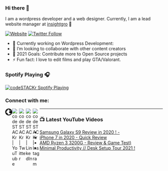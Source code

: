 ### Hi there 👋
I am a wordpress developer and a web designer. Currently, I am a lead website manager at
[insightgro][website] 👋

[![Website](https://img.shields.io/website?label=insightgro.com&style=for-the-badge&url=https%3A%2F%2Fcodestackr.com)](https://insightgro.com)
[![Twitter Follow](https://img.shields.io/twitter/follow/InsightGro?color=1DA1F2&logo=twitter&style=for-the-badge)](https://twitter.com/intent/follow?original_referer=https%3A%2F%2Fgithub.com%2FInsightGro&screen_name=InsightGro)


- 🔭 Currently working on Wordpress Development: 
- 👯 I’m looking to collaborate with other content creators
- 🥅 2021 Goals: Contribute more to Open Source projects
- ⚡ Fun fact: I love to edit films and play GTA/Valorant.

### Spotify Playing 🎧

[<img src="https://now-playing-codestackr.vercel.app/api/spotify-playing" alt="codeSTACKr Spotify Playing" width="350" />](https://open.spotify.com/user/swyqyimdc12jajde4vpwd2x1b)

### Connect with me:

[<img align="left" alt="codeSTACKr.com" width="22px" src="https://raw.githubusercontent.com/iconic/open-iconic/master/svg/globe.svg" />][website]
[<img align="left" alt="codeSTACKr | YouTube" width="22px" src="https://cdn.jsdelivr.net/npm/simple-icons@v3/icons/youtube.svg" />][youtube]
[<img align="left" alt="codeSTACKr | Twitter" width="22px" src="https://cdn.jsdelivr.net/npm/simple-icons@v3/icons/twitter.svg" />][twitter]
[<img align="left" alt="codeSTACKr | LinkedIn" width="22px" src="https://cdn.jsdelivr.net/npm/simple-icons@v3/icons/linkedin.svg" />][linkedin]
[<img align="left" alt="codeSTACKr | Instagram" width="22px" src="https://cdn.jsdelivr.net/npm/simple-icons@v3/icons/instagram.svg" />][instagram]

---

### 📺 Latest YouTube Videos

<!-- YOUTUBE:START -->
- [Samsung Galaxy S9 Review in 2020 ! -](https://www.youtube.com/watch?v=9XrYNHmFU-g&t=8s)
- [iPhone 7 in 2020 - Quick Review](https://www.youtube.com/watch?v=xcsq9_hVoUg&t=5s)
- [AMD Ryzen 3 3200G - Review & Game Test)](https://www.youtube.com/watch?v=LGYyTF_P3ic&t=2s)
- [Minimal Productivity // Desk Setup Tour 2021 !](https://www.youtube.com/watch?v=sm0Mb7qHEmI)
<!-- YOUTUBE:END -->




[website]: https://insightgro.com
[twitter]: https://twitter.com/InsightGro
[youtube]: https://youtube.com/RahulDng
[instagram]: https://instagram.com/insight_gro
[linkedin]: https://www.linkedin.com/company/insight-gro/mycompany/?viewAsMember=true

